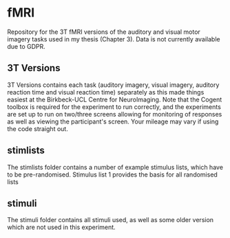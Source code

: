 # fMRI
Repository for the 3T fMRI versions of the auditory and visual motor imagery tasks used in my thesis (Chapter 3). Data is not currently available due to GDPR.

## 3T Versions
3T Versions contains each task (auditory imagery, visual imagery, auditory reaction time and visual reaction time) separately as this made things easiest at the Birkbeck-UCL Centre for NeuroImaging. Note that the Cogent toolbox is required for the experiment to run correctly, and the experiments are set up to run on two/three screens allowing for monitoring of responses as well as viewing the participant's screen. Your mileage may vary if using the code straight out.

## stimlists
The stimlists folder contains a number of example stimulus lists, which have to be pre-randomised. Stimulus list 1 provides the basis for all randomised lists

## stimuli
The stimuli folder contains all stimuli used, as well as some older version which are not used in this experiment.

